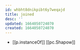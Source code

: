 ```yaml
---
id: whbht8dnikpibt6y7weqajd
title: joined
desc: ''
updated: 1664050724070
created: 1664050724070
---
```

- [[p.instanceOf]] [[pc.Shapow]]
